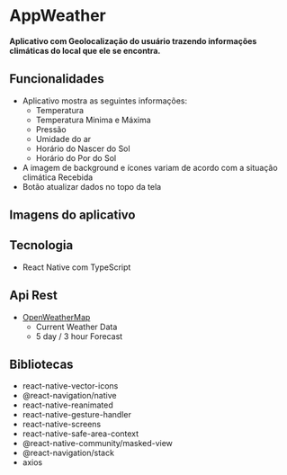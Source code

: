 # AppWeather

#### Aplicativo com Geolocalização do usuário trazendo informações climáticas do local que ele se encontra.

## Funcionalidades
- Aplicativo mostra as seguintes informações:
  - Temperatura
  - Temperatura Minima e Máxima
  - Pressão
  - Umidade do ar
  - Horário do Nascer do Sol
  - Horário do Por do Sol
- A imagem de background e ícones variam de acordo com a situação climática Recebida
- Botão atualizar dados no topo da tela

## Imagens do aplicativo


## Tecnologia
- React Native com TypeScript

## Api Rest
- [OpenWeatherMap](https://openweathermap.org/api)
  - Current Weather Data
  - 5 day / 3 hour Forecast

## Bibliotecas
- react-native-vector-icons
- @react-navigation/native
- react-native-reanimated
- react-native-gesture-handler
- react-native-screens
- react-native-safe-area-context
- @react-native-community/masked-view
- @react-navigation/stack
- axios

